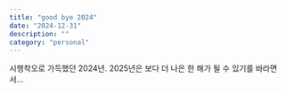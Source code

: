 ```yaml
---
title: "good bye 2024"
date: "2024-12-31"
description: ""
category: "personal"
---
```


시행착오로 가득했던 2024년.
2025년은 보다 더 나은 한 해가 될 수 있기를 바라면서...